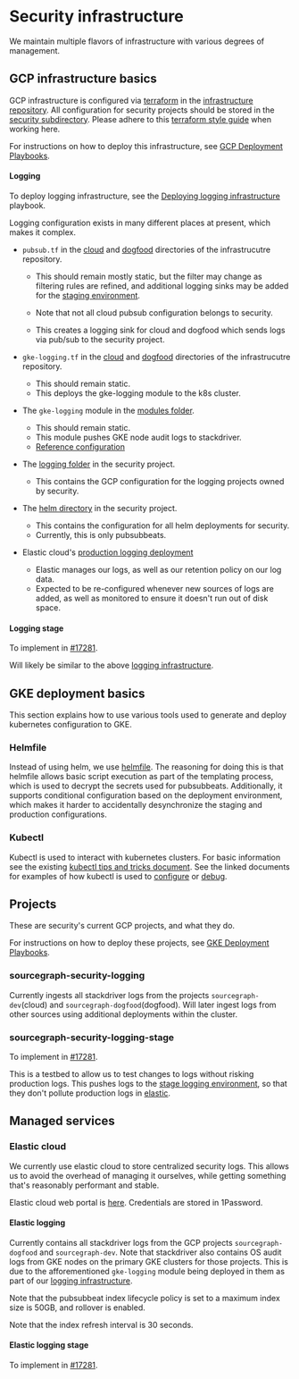 # Security infrastructure

We maintain multiple flavors of infrastructure with various degrees of management.

## GCP infrastructure basics

GCP infrastructure is configured via [terraform](https://www.terraform.io/) in the [infrastructure repository](https://github.com/sourcegraph/infrastructure/). All configuration for security projects should be stored in the [security subdirectory](https://github.com/sourcegraph/infrastructure/tree/main/security). Please adhere to this [terraform style guide](https://docs.sourcegraph.com/dev/background-information/languages/terraform) when working here.

For instructions on how to deploy this infrastructure, see [GCP Deployment Playbooks](./playbooks.md#gcp-deployment-playbooks).

#### Logging

To deploy logging infrastructure, see the [Deploying logging infrastructure](./playbooks.md#deploying-logging-infrastructure) playbook.

Logging configuration exists in many different places at present, which makes it complex.

- `pubsub.tf` in the [cloud](https://github.com/sourcegraph/infrastructure/blob/main/cloud/pubsub.tf) and [dogfood](https://github.com/sourcegraph/infrastructure/blob/main/dogfood/pubsub.tf) directories of the infrastrucutre repository.

  - This should remain mostly static, but the filter may change as filtering rules are refined, and additional logging sinks may be added for the [staging environment](#logging-stage).

  - Note that not all cloud pubsub configuration belongs to security.
  - This creates a logging sink for cloud and dogfood which sends logs via pub/sub to the security project.

- `gke-logging.tf` in the [cloud](https://github.com/sourcegraph/infrastructure/blob/main/cloud/pubsub.tf) and [dogfood](https://github.com/sourcegraph/infrastructure/blob/main/dogfood/pubsub.tf) directories of the infrastrucutre repository.

  - This should remain static.
  - This deploys the gke-logging module to the k8s cluster.

- The `gke-logging` module in the [modules folder](https://github.com/sourcegraph/infrastructure/tree/main/modules/gke-logging).

  - This should remain static.
  - This module pushes GKE node audit logs to stackdriver.
  - [Reference configuration](https://github.com/GoogleCloudPlatform/k8s-node-tools/blob/master/os-audit/cos-auditd-logging.yaml)

- The [logging folder](https://github.com/sourcegraph/infrastructure/tree/main/security/logging) in the security project.

  - This contains the GCP configuration for the logging projects owned by security.

- The [helm directory](https://github.com/sourcegraph/infrastructure/tree/main/security/logging/helm/) in the security project.

  - This contains the configuration for all helm deployments for security.
  - Currently, this is only pubsubbeats.

- Elastic cloud's [production logging deployment](#elastic-logging)

  - Elastic manages our logs, as well as our retention policy on our log data.
  - Expected to be re-configured whenever new sources of logs are added, as well as monitored to ensure it doesn't run out of disk space.

#### Logging stage

To implement in [#17281](https://github.com/sourcegraph/sourcegraph/issues/17281).

Will likely be similar to the above [logging infrastructure](#logging).

## GKE deployment basics

This section explains how to use various tools used to generate and deploy kubernetes configuration to GKE.

### Helmfile

Instead of using helm, we use [helmfile](https://github.com/roboll/helmfile). The reasoning for doing this is that helmfile allows basic script execution as part of the templating process, which is used to decrypt the secrets used for pubsubbeats. Additionally, it supports conditional configuration based on the deployment environment, which makes it harder to accidentally desynchronize the staging and production configurations.

### Kubectl

Kubectl is used to interact with kubernetes clusters. For basic information see the existing [kubectl tips and tricks document](../../../../deployments/kubernetes.md). See the linked documents for examples of how kubectl is used to [configure](./playbooks.md#gke-deployment-playbooks) or [debug](./playbooks.md#debugging-logging).

## Projects

These are security's current GCP projects, and what they do.

For instructions on how to deploy these projects, see [GKE Deployment Playbooks](./playbooks.md#gke-deployment-playbooks).

### sourcegraph-security-logging

Currently ingests all stackdriver logs from the projects `sourcegraph-dev`(cloud) and `sourcegraph-dogfood`(dogfood). Will later ingest logs from other sources using additional deployments within the cluster.

### sourcegraph-security-logging-stage

To implement in [#17281](https://github.com/sourcegraph/sourcegraph/issues/17281).

This is a testbed to allow us to test changes to logs without risking production logs. This pushes logs to the [stage logging environment](#elastic-logging-stage), so that they don't pollute production logs in [elastic](#elastic-cloud).

## Managed services

### Elastic cloud

We currently use elastic cloud to store centralized security logs. This allows us to avoid the overhead of managing it ourselves, while getting something that's reasonably performant and stable.

Elastic cloud web portal is [here](https://cloud.elastic.co/home). Credentials are stored in 1Password.

#### Elastic logging

Currently contains all stackdriver logs from the GCP projects `sourcegraph-dogfood` and `sourcegraph-dev`. Note that stackdriver also contains OS audit logs from GKE nodes on the primary GKE clusters for those projects. This is due to the afforementioned `gke-logging` module being deployed in them as part of our [logging infrastructure](#logging).

Note that the pubsubbeat index lifecycle policy is set to a maximum index size is 50GB, and rollover is enabled.

Note that the index refresh interval is 30 seconds.

#### Elastic logging stage

To implement in [#17281](https://github.com/sourcegraph/sourcegraph/issues/17281).
